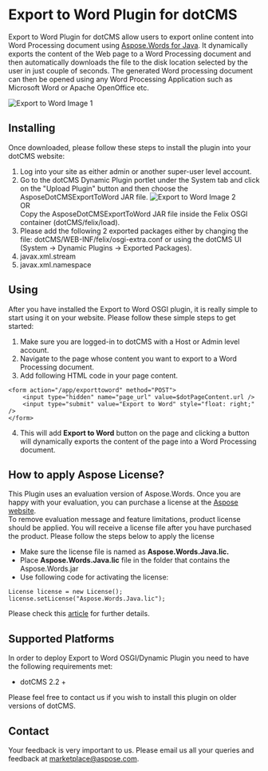 # Export to Word Plugin for dotCMS

Export to Word Plugin for dotCMS allow users to export online content into Word Processing document using [Aspose.Words for Java](http://www.aspose.com/java/word-component.aspx). It dynamically exports the content of the Web page to a Word  Processing document and then automatically downloads the file to  the disk location selected by the user in just couple of seconds. The generated Word processing document can then be opened using any Word Processing Application such as Microsoft Word or Apache OpenOffice etc.

![Export to Word Image 1](http://i.imgur.com/aqlE55d.png|align=center,border=1!)

## Installing

Once downloaded, please follow these steps to install the plugin into your dotCMS website:

1. Log into your site as either admin or another super-user level account.
2. Go to the dotCMS Dynamic Plugin portlet under the System tab and click on the "Upload Plugin" button and then choose the AsposeDotCMSExportToWord JAR file.
![Export to Word Image 2](http://i.imgur.com/7dhmMs3.png|align=center,border=1!)  
OR  
Copy the AsposeDotCMSExportToWord JAR file inside the Felix OSGI container (dotCMS/felix/load).  
3. Please add the following 2 exported packages either by changing the file: dotCMS/WEB-INF/felix/osgi-extra.conf or using the dotCMS UI (System \-> Dynamic Plugins \-> Exported Packages).
  1. javax.xml.stream
  2. javax.xml.namespace

## Using

After you have installed the Export to Word OSGI plugin, it is really simple to start using it on your website. Please follow these simple steps to get started:
1. Make sure you are logged-in to dotCMS with a Host or Admin level account.
2. Navigate to the page whose content you want to export to a Word Processing document.
3. Add following HTML code in your page content.
```
<form action="/app/exporttoword" method="POST">
    <input type="hidden" name="page_url" value=$dotPageContent.url />
    <input type="submit" value="Export to Word" style="float: right;" />
</form>
```
4. This will add **Export to Word** button on the page and clicking a button will dynamically exports the content of the page into a Word Processing document.

## How to apply Aspose License?

This Plugin uses an evaluation version of Aspose.Words. Once you are happy with your evaluation, you can purchase a license at the [Aspose website](http://www.aspose.com/purchase/default.aspx).  
To remove evaluation message and feature limitations, product license should be applied. You will receive a license file after you have purchased the product. Please follow the steps below to apply the license

- Make sure the license file is named as **Aspose.Words.Java.lic.**
- Place **Aspose.Words.Java.lic** file in the folder that contains the Aspose.Words.jar
- Use following code for activating the license:

```
License license = new License();
license.setLicense("Aspose.Words.Java.lic");
```
Please check this [article](http://www.aspose.com/docs/display/wordsjava/Applying+a+License) for further details.

## Supported Platforms

In order to deploy Export to Word OSGI/Dynamic Plugin you need to have the following requirements met:
- dotCMS 2.2 +

Please feel free to contact us if you wish to install this plugin on older versions of dotCMS.

## Contact

Your feedback is very important to us. Please email us all your queries and feedback at marketplace@aspose.com.
